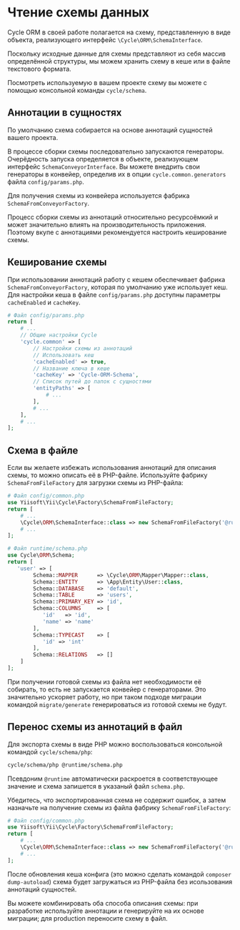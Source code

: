 # Чтение схемы данных

Cycle ORM в своей работе полагается на схему,
представленную в виде объекта, реализующего интерфейс `\Cycle\ORM\SchemaInterface`.

Поскольку исходные данные для схемы представляют из себя массив определённой структуры,
мы можем хранить схему в кеше или в файле текстового формата.

Посмотреть используемую в вашем проекте схему вы можете с помощью консольной команды `cycle/schema`.

## Аннотации в сущностях

По умолчанию схема собирается на основе аннотаций сущностей вашего проекта.

В процессе сборки схемы последовательно запускаются генераторы. Очерёдность запуска определяется в объекте,
реализующем интерфейс `SchemaConveyorInterface`. Вы можете внедрить свои генераторы в конвейер, определив их в
опции `cycle.common.generators` файла `config/params.php`.

Для получения схемы из конвейера используется фабрика `SchemaFromConveyorFactory`.

Процесс сборки схемы из аннотаций относительно ресурсоёмкий и может значительно влиять на производительность
приложения. Поэтому вкупе с аннотациями рекомендуется настроить кеширование схемы.

## Кеширование схемы

При использовании аннотаций работу с кешем обеспечивает фабрика `SchemaFromConveyorFactory`, которая по умолчанию уже
использует кеш. Для настройки кеша в файле `config/params.php` доступны параметры `cacheEnabled` и `cacheKey`.

```php
# Файл config/params.php
return [
    # ...
    // Общие настройки Cycle
    'cycle.common' => [
        // Настройки схемы из аннотаций
        // Использовать кеш
        'cacheEnabled' => true,
        // Название ключа в кеше
        'cacheKey' => 'Cycle-ORM-Schema',
        // Список путей до папок с сущностями
        'entityPaths' => [
            # ...
        ],
        # ...
    ],
    # ...
];
```

## Схема в файле

Если вы желаете избежать использования аннотаций для описания схемы, то можно описать её в PHP-файле.
Используйте фабрику `SchemaFromFileFactory` для загрузки схемы из PHP-файла:

```php
# Файл config/common.php
use Yiisoft\Yii\Cycle\Factory\SchemaFromFileFactory;
return [
    # ...
    \Cycle\ORM\SchemaInterface::class => new SchemaFromFileFactory('@runtime/schema.php'),
    # ...
];
```

```php
# Файл runtime/schema.php
use Cycle\ORM\Schema;
return [
   'user' => [
        Schema::MAPPER      => \Cycle\ORM\Mapper\Mapper::class,
        Schema::ENTITY      => \App\Entity\User::class,
        Schema::DATABASE    => 'default',
        Schema::TABLE       => 'users',
        Schema::PRIMARY_KEY => 'id',
        Schema::COLUMNS     => [
           'id'   => 'id',
           'name' => 'name'
        ],
        Schema::TYPECAST    => [
           'id' => 'int'
        ],
        Schema::RELATIONS   => []
    ]
];
```

При получении готовой схемы из файла нет необходимости её собирать, то есть не запускается конвейер с генераторами.
Это значительно ускоряет работу, но при таком подходе миграции командой `migrate/generate`
генерироваться из готовой схемы не будут.

## Перенос схемы из аннотаций в файл

Для экспорта схемы в виде PHP можно воспользоваться консольной командой `cycle/schema/php`:

```bash
cycle/schema/php @runtime/schema.php
```

Псевдоним `@runtime` автоматически раскроется в соответствующее значение и схема запишется в указаный файл `schema.php`.

Убедитесь, что экспортированная схема не содержит ошибок, а затем назначьте на получение схемы из файла
фабрику `SchemaFromFileFactory`:

```php
# Файл config/common.php
use Yiisoft\Yii\Cycle\Factory\SchemaFromFileFactory;
return [
    # ...
    \Cycle\ORM\SchemaInterface::class => new SchemaFromFileFactory('@runtime/schema.php'),
    # ...
];
```

После обновления кеша конфига (это можно сделать командой `composer dump-autoload`) схема будет загружаться из PHP-файла
без исользования аннотаций сущностей.

Вы можете комбинировать оба способа описания схемы: при разработке используйте аннотации и генерируйте на их основе
миграции; для production переносите схему в файл.

